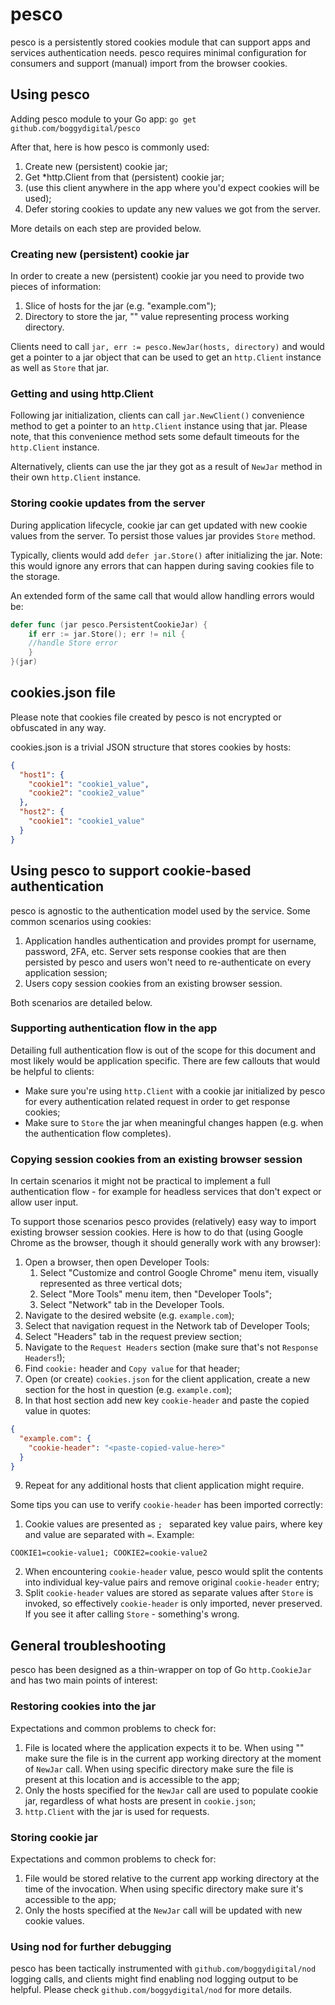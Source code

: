 # pesco

pesco is a persistently stored cookies module that can support apps and services authentication
needs. pesco requires minimal configuration for consumers and support (manual) import from the
browser cookies.

## Using pesco

Adding pesco module to your Go app: `go get github.com/boggydigital/pesco`

After that, here is how pesco is commonly used:

1) Create new (persistent) cookie jar;
2) Get *http.Client from that (persistent) cookie jar;
3) (use this client anywhere in the app where you'd expect cookies will be used);
4) Defer storing cookies to update any new values we got from the server.

More details on each step are provided below.

### Creating new (persistent) cookie jar

In order to create a new (persistent) cookie jar you need to provide two pieces of information:

1) Slice of hosts for the jar (e.g. "example.com");
2) Directory to store the jar, "" value representing process working directory.

Clients need to call `jar, err := pesco.NewJar(hosts, directory)` and would get a pointer to a jar
object that can be used to get an `http.Client` instance as well as `Store` that jar.

### Getting and using http.Client

Following jar initialization, clients can call `jar.NewClient()` convenience method to get a pointer
to an `http.Client` instance using that jar. Please note, that this convenience method sets some
default timeouts for the `http.Client` instance.

Alternatively, clients can use the jar they got as a result of `NewJar` method in their
own `http.Client` instance.

### Storing cookie updates from the server

During application lifecycle, cookie jar can get updated with new cookie values from the server. To
persist those values jar provides `Store` method.

Typically, clients would add `defer jar.Store()` after initializing the jar. Note: this would ignore
any errors that can happen during saving cookies file to the storage.

An extended form of the same call that would allow handling errors would be:

```go
defer func (jar pesco.PersistentCookieJar) {
    if err := jar.Store(); err != nil {
    //handle Store error
    }
}(jar)
```

## cookies.json file

Please note that cookies file created by pesco is not encrypted or obfuscated in any way.

cookies.json is a trivial JSON structure that stores cookies by hosts:

```json
{
  "host1": {
    "cookie1": "cookie1_value",
    "cookie2": "cookie2_value"
  },
  "host2": {
    "cookie1": "cookie1_value"
  }
}
```

## Using pesco to support cookie-based authentication

pesco is agnostic to the authentication model used by the service. Some common scenarios using
cookies:

1) Application handles authentication and provides prompt for username, password, 2FA, etc. Server
   sets response cookies that are then persisted by pesco and users won't need to re-authenticate on
   every application session;
2) Users copy session cookies from an existing browser session.

Both scenarios are detailed below.

### Supporting authentication flow in the app

Detailing full authentication flow is out of the scope for this document and most likely would be
application specific. There are few callouts that would be helpful to clients:

- Make sure you're using `http.Client` with a cookie jar initialized by pesco for every
  authentication related request in order to get response cookies;
- Make sure to `Store` the jar when meaningful changes happen (e.g. when the authentication flow
  completes).

### Copying session cookies from an existing browser session

In certain scenarios it might not be practical to implement a full authentication flow - for example
for headless services that don't expect or allow user input.

To support those scenarios pesco provides (relatively) easy way to import existing browser session
cookies. Here is how to do that (using Google Chrome as the browser, though it should generally work
with any browser):

1) Open a browser, then open Developer Tools:
    1) Select "Customize and control Google Chrome" menu item, visually represented as three
       vertical dots;
    2) Select "More Tools" menu item, then "Developer Tools";
    3) Select "Network" tab in the Developer Tools.
2) Navigate to the desired website (e.g. `example.com`);
3) Select that navigation request in the Network tab of Developer Tools;
4) Select "Headers" tab in the request preview section;
5) Navigate to the `Request Headers` section (make sure that's not `Response Headers`!);
6) Find `cookie:` header and `Copy value` for that header;
7) Open (or create) `cookies.json` for the client application, create a new section for the host in
   question (e.g. `example.com`);
8) In that host section add new key `cookie-header` and paste the copied value in quotes:

```json
{
  "example.com": {
    "cookie-header": "<paste-copied-value-here>"
  }
}
```

9) Repeat for any additional hosts that client application might require.

Some tips you can use to verify `cookie-header` has been imported correctly:

1) Cookie values are presented as `; ` separated key value pairs, where key and value are separated
   with `=`. Example:

```
COOKIE1=cookie-value1; COOKIE2=cookie-value2
```

2) When encountering `cookie-header` value, pesco would split the contents into individual key-value
   pairs and remove original `cookie-header` entry;
3) Split `cookie-header` values are stored as separate values after `Store` is invoked, so
   effectively `cookie-header` is only imported, never preserved. If you see it after
   calling `Store` - something's wrong.

## General troubleshooting

pesco has been designed as a thin-wrapper on top of Go `http.CookieJar` and has two main points of
interest:

### Restoring cookies into the jar

Expectations and common problems to check for:

1) File is located where the application expects it to be. When using "" make sure the file is in
   the current app working directory at the moment of `NewJar` call. When using specific directory
   make sure the file is present at this location and is accessible to the app;
2) Only the hosts specified for the `NewJar` call are used to populate cookie jar, regardless of
   what hosts are present in `cookie.json`;
3) `http.Client` with the jar is used for requests.

### Storing cookie jar

Expectations and common problems to check for:

1) File would be stored relative to the current app working directory at the time of the invocation.
   When using specific directory make sure it's accessible to the app;
2) Only the hosts specified at the `NewJar` call will be updated with new cookie values.

### Using nod for further debugging

pesco has been tactically instrumented with `github.com/boggydigital/nod` logging calls, and clients
might find enabling nod logging output to be helpful. Please check `github.com/boggydigital/nod` for
more details.

